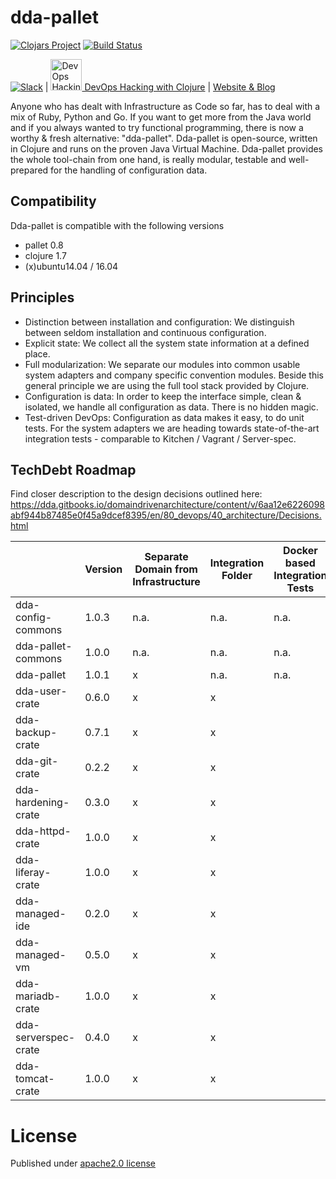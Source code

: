 # dda-pallet
[![Clojars Project](https://img.shields.io/clojars/v/dda/dda-pallet.svg)](https://clojars.org/dda/dda-pallet)
[![Build Status](https://travis-ci.org/DomainDrivenArchitecture/dda-pallet.svg?branch=master)](https://travis-ci.org/DomainDrivenArchitecture/dda-pallet)

[![Slack](https://img.shields.io/badge/chat-clojurians-green.svg?style=flat)](https://clojurians.slack.com/messages/#dda-pallet/) | [<img src="https://domaindrivenarchitecture.org/img/meetup.svg" width=50 alt="DevOps Hacking with Clojure Meetup"> DevOps Hacking with Clojure](https://www.meetup.com/de-DE/preview/dda-pallet-DevOps-Hacking-with-Clojure) | [Website & Blog](https://domaindrivenarchitecture.org)

Anyone who has dealt with Infrastructure as Code so far, has to deal with a mix of Ruby, Python and Go. If you want to get more from the Java world and if you always wanted to try functional programming, there is now a worthy & fresh alternative: "dda-pallet". Dda-pallet is open-source, written in Clojure and runs on the proven Java Virtual Machine.
Dda-pallet provides the whole tool-chain from one hand, is really modular, testable and well-prepared for the handling of configuration data.

## Compatibility
Dda-pallet is compatible with the following versions
 * pallet 0.8
 * clojure 1.7
 * (x)ubuntu14.04 / 16.04

## Principles
 * Distinction between installation and configuration: We distinguish between seldom installation and continuous configuration.
 * Explicit state: We collect all the system state information at a defined place.
 * Full modularization: We separate our modules into common usable system adapters and company specific convention modules. Beside this general principle we are using the full tool stack provided by Clojure.
 * Configuration is data: In order to keep the interface simple, clean & isolated, we handle all configuration as data. There is no hidden magic.
 * Test-driven DevOps: Configuration as data makes it easy, to do unit tests. For the system adapters we are heading towards state-of-the-art integration tests - comparable to Kitchen / Vagrant / Server-spec.

## TechDebt Roadmap

Find closer description to the design decisions outlined here: https://dda.gitbooks.io/domaindrivenarchitecture/content/v/6aa12e6226098abf944b87485e0f45a9dcef8395/en/80_devops/40_architecture/Decisions.html

| | Version | Separate Domain from Infrastructure | Integration Folder | Docker based Integration Tests | Unit Tests for Domain | Boundaries | Input / Output Spec | Short Package | Composition over API | Group-based Configuration | Use dda-pallet aws/existing | Use app layer | DDD ns layout | CI | fat-folder | sozial links | SecretResolving |
| --- | --- |  --- | --- | --- | --- | --- |--- | --- | --- | --- | --- | --- | --- | --- | --- | --- | --- |
| dda-config-commons  | 1.0.3 |n.a.|n.a.|n.a.|  | x | x | x | n.a | n.a | n.a. | n.a. | n.a. | x | x | x | x |
| dda-pallet-commons  | 1.0.0 |n.a.|n.a.|n.a.|  | x | x | x | n.a | n.a | n.a. | n.a. | n.a. | x | x | x | x |
| dda-pallet          | 1.0.1 | x |n.a.|n.a.| x |  | x | x | x | x | x | x | x | x | x | x | n.a. |
| dda-user-crate      | 0.6.0 | x | x |  | x | x | x | x | x | x | x | x | x | x |  |  |  |
| dda-backup-crate    | 0.7.1 | x | x |  | x | x | x | x | x | x | x | x | x | x | x | x |  |
| dda-git-crate       | 0.2.2 | x | x |  | x | x | x | x | x | x | x | x | x | x | x | x | x |
| dda-hardening-crate | 0.3.0 | x | x |  |  | x | x | x | x | x | x |  | x | x |  |  |  |
| dda-httpd-crate     | 1.0.0 | x | x |  | x | x | x | x | x | x | x | x | x | x |  | x |  |
| dda-liferay-crate   | 1.0.0 | x | x |  | x | x | x | x | x | x | x | x | x | x | x | x | x |
| dda-managed-ide     | 0.2.0 | x | x |  | x | x | x | x | x | x | x | x | x | x | x | x | x |
| dda-managed-vm      | 0.5.0 | x | x |  | x | x | x | x | x | x | x | x | x | x | x | x | x |
| dda-mariadb-crate   | 1.0.0 | x | x |  |  | x | x | x | x | x | x | x | x | x | x | x | x |
| dda-serverspec-crate| 0.4.0 | x | x |   | x | x | x | x | x | x | x | x | x | x | x | x |  |
| dda-tomcat-crate    | 1.0.0 | x | x |  | x  | x | x | x | x | x | x | x | x | x | x | x |  |

# License
Published under [apache2.0 license](LICENSE.md)
